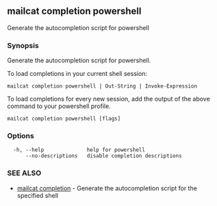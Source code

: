 ## mailcat completion powershell

Generate the autocompletion script for powershell

### Synopsis

Generate the autocompletion script for powershell.

To load completions in your current shell session:

	mailcat completion powershell | Out-String | Invoke-Expression

To load completions for every new session, add the output of the above command
to your powershell profile.


```
mailcat completion powershell [flags]
```

### Options

```
  -h, --help              help for powershell
      --no-descriptions   disable completion descriptions
```

### SEE ALSO

* [mailcat completion](mailcat_completion.md)	 - Generate the autocompletion script for the specified shell

